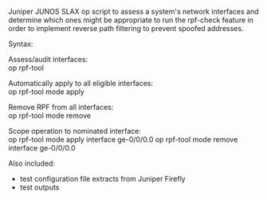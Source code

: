 Juniper JUNOS SLAX op script to assess a system's network interfaces and
determine which ones might be appropriate to run the rpf-check feature in
order to implement reverse path filtering to prevent spoofed addresses.

Syntax:

Assess/audit interfaces:  
op rpf-tool
  
Automatically apply to all eligible interfaces:  
op rpf-tool mode apply

Remove RPF from all interfaces:  
op rpf-tool mode remove
  
Scope operation to nominated interface:  
  op rpf-tool mode apply interface ge-0/0/0.0
  op rpf-tool mode remove interface ge-0/0/0.0

Also included:
- test configuration file extracts from Juniper Firefly
- test outputs
